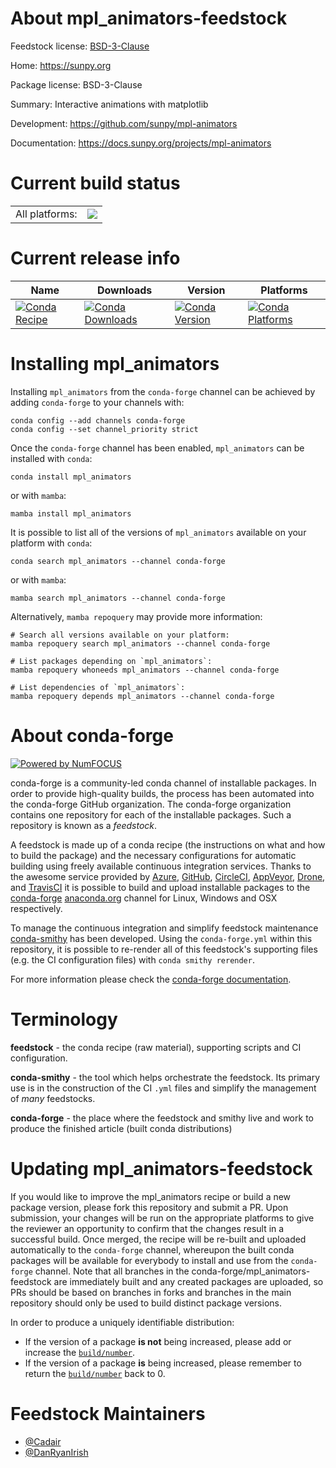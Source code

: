 About mpl_animators-feedstock
=============================

Feedstock license: [BSD-3-Clause](https://github.com/conda-forge/mpl_animators-feedstock/blob/main/LICENSE.txt)

Home: https://sunpy.org

Package license: BSD-3-Clause

Summary: Interactive animations with matplotlib

Development: https://github.com/sunpy/mpl-animators

Documentation: https://docs.sunpy.org/projects/mpl-animators

Current build status
====================


<table><tr><td>All platforms:</td>
    <td>
      <a href="https://dev.azure.com/conda-forge/feedstock-builds/_build/latest?definitionId=14310&branchName=main">
        <img src="https://dev.azure.com/conda-forge/feedstock-builds/_apis/build/status/mpl_animators-feedstock?branchName=main">
      </a>
    </td>
  </tr>
</table>

Current release info
====================

| Name | Downloads | Version | Platforms |
| --- | --- | --- | --- |
| [![Conda Recipe](https://img.shields.io/badge/recipe-mpl__animators-green.svg)](https://anaconda.org/conda-forge/mpl_animators) | [![Conda Downloads](https://img.shields.io/conda/dn/conda-forge/mpl_animators.svg)](https://anaconda.org/conda-forge/mpl_animators) | [![Conda Version](https://img.shields.io/conda/vn/conda-forge/mpl_animators.svg)](https://anaconda.org/conda-forge/mpl_animators) | [![Conda Platforms](https://img.shields.io/conda/pn/conda-forge/mpl_animators.svg)](https://anaconda.org/conda-forge/mpl_animators) |

Installing mpl_animators
========================

Installing `mpl_animators` from the `conda-forge` channel can be achieved by adding `conda-forge` to your channels with:

```
conda config --add channels conda-forge
conda config --set channel_priority strict
```

Once the `conda-forge` channel has been enabled, `mpl_animators` can be installed with `conda`:

```
conda install mpl_animators
```

or with `mamba`:

```
mamba install mpl_animators
```

It is possible to list all of the versions of `mpl_animators` available on your platform with `conda`:

```
conda search mpl_animators --channel conda-forge
```

or with `mamba`:

```
mamba search mpl_animators --channel conda-forge
```

Alternatively, `mamba repoquery` may provide more information:

```
# Search all versions available on your platform:
mamba repoquery search mpl_animators --channel conda-forge

# List packages depending on `mpl_animators`:
mamba repoquery whoneeds mpl_animators --channel conda-forge

# List dependencies of `mpl_animators`:
mamba repoquery depends mpl_animators --channel conda-forge
```


About conda-forge
=================

[![Powered by
NumFOCUS](https://img.shields.io/badge/powered%20by-NumFOCUS-orange.svg?style=flat&colorA=E1523D&colorB=007D8A)](https://numfocus.org)

conda-forge is a community-led conda channel of installable packages.
In order to provide high-quality builds, the process has been automated into the
conda-forge GitHub organization. The conda-forge organization contains one repository
for each of the installable packages. Such a repository is known as a *feedstock*.

A feedstock is made up of a conda recipe (the instructions on what and how to build
the package) and the necessary configurations for automatic building using freely
available continuous integration services. Thanks to the awesome service provided by
[Azure](https://azure.microsoft.com/en-us/services/devops/), [GitHub](https://github.com/),
[CircleCI](https://circleci.com/), [AppVeyor](https://www.appveyor.com/),
[Drone](https://cloud.drone.io/welcome), and [TravisCI](https://travis-ci.com/)
it is possible to build and upload installable packages to the
[conda-forge](https://anaconda.org/conda-forge) [anaconda.org](https://anaconda.org/)
channel for Linux, Windows and OSX respectively.

To manage the continuous integration and simplify feedstock maintenance
[conda-smithy](https://github.com/conda-forge/conda-smithy) has been developed.
Using the ``conda-forge.yml`` within this repository, it is possible to re-render all of
this feedstock's supporting files (e.g. the CI configuration files) with ``conda smithy rerender``.

For more information please check the [conda-forge documentation](https://conda-forge.org/docs/).

Terminology
===========

**feedstock** - the conda recipe (raw material), supporting scripts and CI configuration.

**conda-smithy** - the tool which helps orchestrate the feedstock.
                   Its primary use is in the construction of the CI ``.yml`` files
                   and simplify the management of *many* feedstocks.

**conda-forge** - the place where the feedstock and smithy live and work to
                  produce the finished article (built conda distributions)


Updating mpl_animators-feedstock
================================

If you would like to improve the mpl_animators recipe or build a new
package version, please fork this repository and submit a PR. Upon submission,
your changes will be run on the appropriate platforms to give the reviewer an
opportunity to confirm that the changes result in a successful build. Once
merged, the recipe will be re-built and uploaded automatically to the
`conda-forge` channel, whereupon the built conda packages will be available for
everybody to install and use from the `conda-forge` channel.
Note that all branches in the conda-forge/mpl_animators-feedstock are
immediately built and any created packages are uploaded, so PRs should be based
on branches in forks and branches in the main repository should only be used to
build distinct package versions.

In order to produce a uniquely identifiable distribution:
 * If the version of a package **is not** being increased, please add or increase
   the [``build/number``](https://docs.conda.io/projects/conda-build/en/latest/resources/define-metadata.html#build-number-and-string).
 * If the version of a package **is** being increased, please remember to return
   the [``build/number``](https://docs.conda.io/projects/conda-build/en/latest/resources/define-metadata.html#build-number-and-string)
   back to 0.

Feedstock Maintainers
=====================

* [@Cadair](https://github.com/Cadair/)
* [@DanRyanIrish](https://github.com/DanRyanIrish/)

